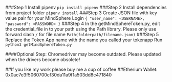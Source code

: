 ###Step 1
Install pipenv
`pip install pipenv`
###Step 2
Install dependencies from project folder
`pipenv install`
###Step 3
Create JSON file with key value pair for your MindSphere Login
`{
  "user_name": <USERNAME>,
  "password": <PASSWORD>
}`
###Step 4
In the getMindSphereToken.py, edit the credential_file in to your path using the Path library. Please only use forward slash `/` for file name
`Path(folderpath/filename.json)`
###Step 5
Replace the Token App name with the name you called your tokenapp
Run `python3 getMindSphereToken.py`

####Optional Step:
Chromedriver may become outdated. Please updated when the drivers become obsolete!

##If you like my work please buy me a cup of coffee
##Etherium Wallet: 0x0ac7e3f5060700cf30da11a9f1a503dd8c471840
